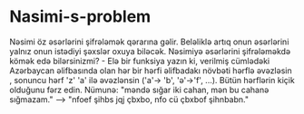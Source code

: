 # Nasimi-s-problem
Nəsimi öz əsərlərini şifrələmək qərarına gəlir. Beləliklə artıq onun əsərlərini yalnız onun istədiyi şəxslər oxuya biləcək. Nəsimiyə əsərlərini şifrələməkdə kömək edə bilərsinizmi? - Elə bir funksiya yazın ki, verilmiş cümlədəki Azərbaycan əlifbasında olan hər bir hərfi əlifbadakı növbəti hərflə əvəzləsin , sonuncu hərf 'z' 'a' ilə əvəzlənsin ('a'-> 'b', 'ə'->'f', ...). Bütün hərflərin kiçik olduğunu fərz edin. Nümunə: "məndə sığar iki cahan, mən bu cahanə sığmazam." --> "nfoef şihbs jqj çbxbo, nfo cü çbxbof şihnbabn."
